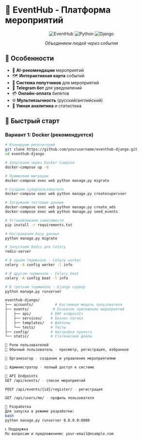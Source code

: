# 🎉 EventHub - Платформа мероприятий

<div align="center">

![EventHub](https://img.shields.io/badge/EventHub-Django%20Project-blue)
![Python](https://img.shields.io/badge/Python-3.11-green)
![Django](https://img.shields.io/badge/Django-5.2-orange)

*Объединяем людей через события*

</div>

## 🌟 Особенности

- 🤖 **AI-рекомендации** мероприятий
- 🗺️ **Интерактивная карта** событий
- 👥 **Система попутчиков** для мероприятий
- 📱 **Telegram бот** для уведомлений
- 💳 **Онлайн-оплата** билетов
- 🌐 **Мультиязычность** (русский/английский)
- 🎯 **Умная аналитика** и статистика

## 🚀 Быстрый старт

### Вариант 1: Docker (рекомендуется)
```bash
# Клонируем репозиторий
git clone https://github.com/yourusername/eventhub-django.git
cd eventhub-django

# Запускаем через Docker Compose
docker-compose up -d

# Применяем миграции
docker-compose exec web python manage.py migrate

# Создаем суперпользователя
docker-compose exec web python manage.py createsuperuser

# Загружаем тестовые данные
docker-compose exec web python manage.py create_ads
docker-compose exec web python manage.py seed_events

# Устанавливаем зависимости
pip install -r requirements.txt

# Настраиваем базу данных
python manage.py migrate

# Запускаем Redis для Celery
redis-server

# В одном терминале - Celery worker
celery -A config worker -l info

# В другом терминале - Celery beat
celery -A config beat -l info

# В третьем терминале - Django сервер
python manage.py runserver

eventhub-django/
├── accounts/          # Кастомная модель пользователя
├── events/           # Основное приложение мероприятий
│   ├── api/         # DRF endpoints
│   ├── services/    # Бизнес-логика
│   ├── templates/   # Шаблоны
│   └── tests/       # Тесты
├── config/          # Настройки проекта
└── static/          # Статические файлы

🎯 Роли пользователей
👤 Обычный пользователь - просмотр, регистрация, избранное

🎪 Организатор - создание и управление мероприятиями

👑 Администратор - полный доступ к системе

🔧 API Endpoints
GET /api/events/ - список мероприятий

POST /api/events/{id}/register/ - регистрация

GET /api/users/me/ - профиль пользователя

🤝 Разработка
Для запуска в режиме разработки:
bash
python manage.py runserver 0.0.0.0:8000

📞 Поддержка
По вопросам и предложениям: your-email@example.com